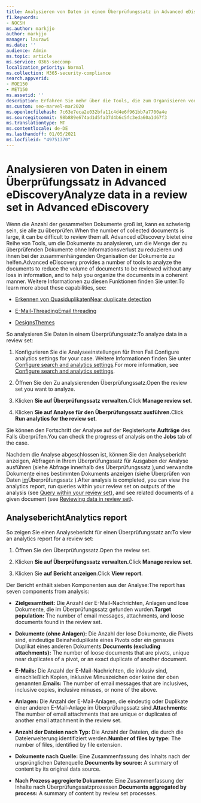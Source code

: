 ```yaml
---
title: Analysieren von Daten in einem Überprüfungssatz in Advanced eDiscovery
f1.keywords:
- NOCSH
ms.author: markjjo
author: markjjo
manager: laurawi
ms.date: ''
audience: Admin
ms.topic: article
ms.service: O365-seccomp
localization_priority: Normal
ms.collection: M365-security-compliance
search.appverid:
- MOE150
- MET150
ms.assetid: ''
description: Erfahren Sie mehr über die Tools, die zum Organisieren von Dokumentsätzen bei der Analyse eines Advanced eDiscovery sind.
ms.custom: seo-marvel-mar2020
ms.openlocfilehash: 7c63e7eca2e032bfa11c4d4e6f961bb7a7700a4e
ms.sourcegitcommit: 98b889e674ad1d5fa37d4b6c5fc3eda60a1d67f3
ms.translationtype: MT
ms.contentlocale: de-DE
ms.lasthandoff: 01/05/2021
ms.locfileid: "49751370"
---
```

# <a name="analyze-data-in-a-review-set-in-advanced-ediscovery"></a><span data-ttu-id="8440a-103">Analysieren von Daten in einem Überprüfungssatz in Advanced eDiscovery</span><span class="sxs-lookup"><span data-stu-id="8440a-103">Analyze data in a review set in Advanced eDiscovery</span></span>

<span data-ttu-id="8440a-104">Wenn die Anzahl der gesammelten Dokumente groß ist, kann es schwierig sein, sie alle zu überprüfen.</span><span class="sxs-lookup"><span data-stu-id="8440a-104">When the number of collected documents is large, it can be difficult to review them all.</span></span> <span data-ttu-id="8440a-105">Advanced eDiscovery bietet eine Reihe von Tools, um die Dokumente zu analysieren, um die Menge der zu überprüfenden Dokumente ohne Informationsverlust zu reduzieren und ihnen bei der zusammenhängenden Organisation der Dokumente zu helfen.</span><span class="sxs-lookup"><span data-stu-id="8440a-105">Advanced eDiscovery provides a number of tools to analyze the documents to reduce the volume of documents to be reviewed without any loss in information, and to help you organize the documents in a coherent manner.</span></span> <span data-ttu-id="8440a-106">Weitere Informationen zu diesen Funktionen finden Sie unter:</span><span class="sxs-lookup"><span data-stu-id="8440a-106">To learn more about these capabilities, see:</span></span>

- [<span data-ttu-id="8440a-107">Erkennen von Quasiduplikaten</span><span class="sxs-lookup"><span data-stu-id="8440a-107">Near duplicate detection</span></span>](near-duplicate-detection-in-advanced-ediscovery.md)

- [<span data-ttu-id="8440a-108">E-Mail-Threading</span><span class="sxs-lookup"><span data-stu-id="8440a-108">Email threading</span></span>](email-threading-in-advanced-ediscovery.md)

- [<span data-ttu-id="8440a-109">Designs</span><span class="sxs-lookup"><span data-stu-id="8440a-109">Themes</span></span>](themes-in-advanced-ediscovery.md)

<span data-ttu-id="8440a-110">So analysieren Sie Daten in einem Überprüfungssatz:</span><span class="sxs-lookup"><span data-stu-id="8440a-110">To analyze data in a review set:</span></span>

1. <span data-ttu-id="8440a-111">Konfigurieren Sie die Analyseeinstellungen für Ihren Fall.</span><span class="sxs-lookup"><span data-stu-id="8440a-111">Configure analytics settings for your case.</span></span> <span data-ttu-id="8440a-112">Weitere Informationen finden Sie unter [Configure search and analytics settings](configure-search-and-analytics-settings-in-advanced-ediscovery.md).</span><span class="sxs-lookup"><span data-stu-id="8440a-112">For more information, see [Configure search and analytics settings](configure-search-and-analytics-settings-in-advanced-ediscovery.md).</span></span>

2. <span data-ttu-id="8440a-113">Öffnen Sie den Zu analysierenden Überprüfungssatz.</span><span class="sxs-lookup"><span data-stu-id="8440a-113">Open the review set you want to analyze.</span></span>

3. <span data-ttu-id="8440a-114">Klicken **Sie auf Überprüfungssatz verwalten.**</span><span class="sxs-lookup"><span data-stu-id="8440a-114">Click **Manage review set**.</span></span>

4. <span data-ttu-id="8440a-115">Klicken **Sie auf Analyse für den Überprüfungssatz ausführen.**</span><span class="sxs-lookup"><span data-stu-id="8440a-115">Click **Run analytics for the review set**.</span></span>

<span data-ttu-id="8440a-116">Sie können den Fortschritt der Analyse auf der Registerkarte **Aufträge** des Falls überprüfen.</span><span class="sxs-lookup"><span data-stu-id="8440a-116">You can check the progress of analysis on the **Jobs** tab of the case.</span></span>

 <span data-ttu-id="8440a-117">Nachdem die Analyse abgeschlossen ist, können Sie den Analysebericht anzeigen, Abfragen in Ihrem Überprüfungssatz für Ausgaben der Analyse ausführen (siehe Abfrage innerhalb des Überprüfungssatz [),](review-set-search.md)und verwandte Dokumente eines bestimmten Dokuments anzeigen (siehe Überprüfen von Daten [im](reviewing-data-in-review-set.md)Überprüfungssatz ).</span><span class="sxs-lookup"><span data-stu-id="8440a-117">After analysis is completed, you can view the analytics report, run queries within your review set on outputs of the analysis (see [Query within your review set](review-set-search.md)), and see related documents of a given document (see [Reviewing data in review set](reviewing-data-in-review-set.md)).</span></span>

## <a name="analytics-report"></a><span data-ttu-id="8440a-118">Analysebericht</span><span class="sxs-lookup"><span data-stu-id="8440a-118">Analytics report</span></span>

<span data-ttu-id="8440a-119">So zeigen Sie einen Analysebericht für einen Überprüfungssatz an:</span><span class="sxs-lookup"><span data-stu-id="8440a-119">To view an analytics report for a review set:</span></span>

1. <span data-ttu-id="8440a-120">Öffnen Sie den Überprüfungssatz.</span><span class="sxs-lookup"><span data-stu-id="8440a-120">Open the review set.</span></span>

2. <span data-ttu-id="8440a-121">Klicken **Sie auf Überprüfungssatz verwalten.**</span><span class="sxs-lookup"><span data-stu-id="8440a-121">Click **Manage review set**.</span></span>

3. <span data-ttu-id="8440a-122">Klicken Sie **auf Bericht anzeigen**.</span><span class="sxs-lookup"><span data-stu-id="8440a-122">Click **View report**.</span></span>

<span data-ttu-id="8440a-123">Der Bericht enthält sieben Komponenten aus der Analyse:</span><span class="sxs-lookup"><span data-stu-id="8440a-123">The report has seven components from analysis:</span></span>

- <span data-ttu-id="8440a-124">**Zielgesamtheit:** Die Anzahl der E-Mail-Nachrichten, Anlagen und lose Dokumente, die im Überprüfungssatz gefunden wurden.</span><span class="sxs-lookup"><span data-stu-id="8440a-124">**Target population:** The number of email messages, attachments, and loose documents found in the review set.</span></span>

- <span data-ttu-id="8440a-125">**Dokumente (ohne Anlagen):** Die Anzahl der lose Dokumente, die Pivots sind, eindeutige Beinaheduplikate eines Pivots oder ein genaues Duplikat eines anderen Dokuments.</span><span class="sxs-lookup"><span data-stu-id="8440a-125">**Documents (excluding attachments):** The number of loose documents that are pivots, unique near duplicates of a pivot, or an exact duplicate of another document.</span></span>

- <span data-ttu-id="8440a-126">**E-Mails:** Die Anzahl der E-Mail-Nachrichten, die inklusiv sind, einschließlich Kopien, inklusive Minuszeichen oder keine der oben genannten.</span><span class="sxs-lookup"><span data-stu-id="8440a-126">**Emails:** The number of email messages that are inclusives, inclusive copies, inclusive minuses, or none of the above.</span></span>

- <span data-ttu-id="8440a-127">**Anlagen:** Die Anzahl der E-Mail-Anlagen, die eindeutig oder Duplikate einer anderen E-Mail-Anlage im Überprüfungssatz sind.</span><span class="sxs-lookup"><span data-stu-id="8440a-127">**Attachments:** The number of email attachments that are unique or duplicates of another email attachment in the review set.</span></span>

- <span data-ttu-id="8440a-128">**Anzahl der Dateien nach Typ:** Die Anzahl der Dateien, die durch die Dateierweiterung identifiziert werden.</span><span class="sxs-lookup"><span data-stu-id="8440a-128">**Number of files by type:** The number of files, identified by file extension.</span></span>

- <span data-ttu-id="8440a-129">**Dokumente nach Quelle:** Eine Zusammenfassung des Inhalts nach der ursprünglichen Datenquelle.</span><span class="sxs-lookup"><span data-stu-id="8440a-129">**Documents by source:** A summary of content by its original data source.</span></span>

- <span data-ttu-id="8440a-130">**Nach Prozess aggregierte Dokumente:** Eine Zusammenfassung der Inhalte nach Überprüfungssatzprozessen.</span><span class="sxs-lookup"><span data-stu-id="8440a-130">**Documents aggregated by process:** A summary of content by review set processes.</span></span> 
